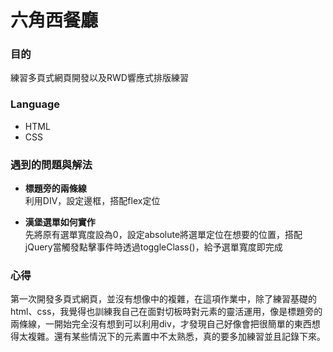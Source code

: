 # 六角西餐廳

### 目的
練習多頁式網頁開發以及RWD響應式排版練習
### Language
- HTML
- CSS
### 遇到的問題與解法
-  **標題旁的兩條線**  
  利用DIV，設定邊框，搭配flex定位

- **漢堡選單如何實作**  
  先將原有選單寬度設為0，設定absolute將選單定位在想要的位置，搭配jQuery當觸發點擊事件時透過toggleClass()，給予選單寬度即完成

### 心得
第一次開發多頁式網頁，並沒有想像中的複雜，在這項作業中，除了練習基礎的html、css，我覺得也訓練我自己在面對切板時對元素的靈活運用，像是標題旁的兩條線，一開始完全沒有想到可以利用div，才發現自己好像會把很簡單的東西想得太複雜。還有某些情況下的元素置中不太熟悉，真的要多加練習並且記錄下來。

